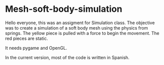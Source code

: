 # Mesh-soft-body-simulation

Hello everyone, this was an assigment for Simulation class. The objective was to create a simulation of a soft body mesh using the physics from springs. 
The yellow piece is pulled with a force to begin the movement. The red pieces are static.

It needs pygame and OpenGL.

In the current version, most of the code is written in Spanish.
